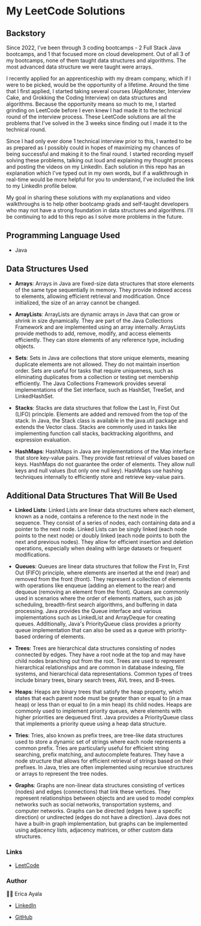 # My LeetCode Solutions 


## Backstory  
Since 2022, I've been through 3 coding bootcamps - 2 Full Stack Java bootcamps, and 1 that focused more on cloud development. Out of all 3 of my bootcamps, none of them taught data structures and algorithms. The most advanced data structure we were taught were arrays. 

I recently applied for an apprenticeship with my dream company, which if I were to be picked, would be the opportunity of a lifetime. Around the time that I first applied, I started taking several courses (AlgoMonster, Interview Cake, and Grokking the Coding Interview) on data structures and algorithms. Because the opportunity means so much to me, I started grinding on LeetCode before I even knew I had made it to the technical round of the interview process. These LeetCode solutions are all the problems that I've solved in the 3 weeks since finding out I made it to the technical round. 

Since I had only ever done 1 technical interview prior to this, I wanted to be as prepared as I possibly could in hopes of maximizing my chances of being successful and making it to the final round. I started recording myself solving these problems, talking out loud and explaining my thought process and posting the videos on my LinkedIn. Each solution in this repo has an explanation which I've typed out in my own words, but if a walkthrough in real-time would be more helpful for you to understand, I've included the link to my LinkedIn profile below. 

My goal in sharing these solutions with my explanations and video walkthroughs is to help other bootcamp grads and self-taught developers who may not have a strong foundation in data structures and algorithms. I'll be continuing to add to this repo as I solve more problems in the future. 




## Programming Language Used 

* Java 



## Data Structures Used 

* <b>Arrays</b>: Arrays in Java are fixed-size data structures that store elements of the same type sequentially in memory. They provide indexed access to elements, allowing efficient retrieval and modification. Once initialized, the size of an array cannot be changed.

* <b>ArrayLists</b>: ArrayLists are dynamic arrays in Java that can grow or shrink in size dynamically. They are part of the Java Collections Framework and are implemented using an array internally. ArrayLists provide methods to add, remove, modify, and access elements efficiently. They can store elements of any reference type, including objects.

* <b>Sets</b>: Sets in Java are collections that store unique elements, meaning duplicate elements are not allowed. They do not maintain insertion order. Sets are useful for tasks that require uniqueness, such as eliminating duplicates from a collection or testing set membership efficiently. The Java Collections Framework provides several implementations of the Set interface, such as HashSet, TreeSet, and LinkedHashSet.

* <b>Stacks</b>: Stacks are data structures that follow the Last In, First Out (LIFO) principle. Elements are added and removed from the top of the stack. In Java, the Stack class is available in the java.util package and extends the Vector class. Stacks are commonly used in tasks like implementing function call stacks, backtracking algorithms, and expression evaluation.

* <b>HashMaps</b>: HashMaps in Java are implementations of the Map interface that store key-value pairs. They provide fast retrieval of values based on keys. HashMaps do not guarantee the order of elements. They allow null keys and null values (but only one null key). HashMaps use hashing techniques internally to efficiently store and retrieve key-value pairs.


## Additional Data Structures That Will Be Used 

* <b>Linked Lists</b>: Linked Lists are linear data structures where each element, known as a node, contains a reference to the next node in the sequence. They consist of a series of nodes, each containing data and a pointer to the next node. Linked Lists can be singly linked (each node points to the next node) or doubly linked (each node points to both the next and previous nodes). They allow for efficient insertion and deletion operations, especially when dealing with large datasets or frequent modifications.

* <b>Queues</b>: Queues are linear data structures that follow the First In, First Out (FIFO) principle, where elements are inserted at the end (rear) and removed from the front (front). They represent a collection of elements with operations like enqueue (adding an element to the rear) and dequeue (removing an element from the front). Queues are commonly used in scenarios where the order of elements matters, such as job scheduling, breadth-first search algorithms, and buffering in data processing. Java provides the Queue interface and various implementations such as LinkedList and ArrayDeque for creating queues. Additionally, Java's PriorityQueue class provides a priority queue implementation that can also be used as a queue with priority-based ordering of elements. 

* <b>Trees</b>: Trees are hierarchical data structures consisting of nodes connected by edges. They have a root node at the top and may have child nodes branching out from the root. Trees are used to represent hierarchical relationships and are common in database indexing, file systems, and hierarchical data representations. Common types of trees include binary trees, binary search trees, AVL trees, and B-trees. 

* <b>Heaps</b>: Heaps are binary trees that satisfy the heap property, which states that each parent node must be greater than or equal to (in a max heap) or less than or equal to (in a min heap) its child nodes. Heaps are commonly used to implement priority queues, where elements with higher priorities are dequeued first. Java provides a PriorityQueue class that implements a priority queue using a heap data structure.

* <b>Tries</b>: Tries, also known as prefix trees, are tree-like data structures used to store a dynamic set of strings where each node represents a common prefix. Tries are particularly useful for efficient string searching, prefix matching, and autocomplete features. They have a node structure that allows for efficient retrieval of strings based on their prefixes. In Java, tries are often implemented using recursive structures or arrays to represent the tree nodes.

* <b>Graphs</b>: Graphs are non-linear data structures consisting of vertices (nodes) and edges (connections) that link these vertices. They represent relationships between objects and are used to model complex networks such as social networks, transportation systems, and computer networks. Graphs can be directed (edges have a specific direction) or undirected (edges do not have a direction). Java does not have a built-in graph implementation, but graphs can be implemented using adjacency lists, adjacency matrices, or other custom data structures. 




### Links

* [LeetCode](https://www.leetcode.com)




### Author

:woman_technologist: Erica Ayala

* [LinkedIn](https://www.linkedin.com/in/ayalavirtual)

* [GitHub](https://www.github.com/AyalaVirtual) 




